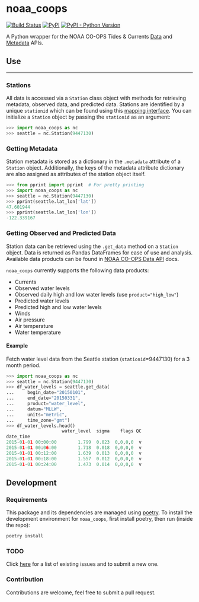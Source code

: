 # noaa_coops

[![Build Status](https://travis-ci.org/GClunies/noaa_coops.svg?branch=master)](https://travis-ci.org/GClunies/noaa_coops)
[![PyPI](https://img.shields.io/pypi/v/noaa_coops.svg)](https://pypi.python.org/pypi/noaa-coops)
[![PyPI - Python Version](https://img.shields.io/pypi/pyversions/noaa_coops.svg)](https://pypi.python.org/pypi/noaa-coops)

A Python wrapper for the NOAA CO-OPS Tides &amp; Currents [Data](https://tidesandcurrents.noaa.gov/api/)
and [Metadata](https://tidesandcurrents.noaa.gov/mdapi/latest/) APIs.

## Use
---
### Stations
All data is accessed via a `Station` class object with methods for retrieving metadata, observed data, and predicted data. Stations are identified by a unique `stationid` which can be found using this [mapping interface](https://tidesandcurrents.noaa.gov/). You can initialize a `Station` object by passing the `stationid` as an argument:

```python
>>> import noaa_coops as nc
>>> seattle = nc.Station(9447130)
```

### Getting Metadata
Station metadata is stored as a dictionary in the `.metadata` attribute of a `Station` object. Additionally, the keys of the metadata attribute dictionary are also assigned as attributes of the station object itself.

```python
>>> from pprint import pprint  # For pretty printing
>>> import noaa_coops as nc
>>> seattle = nc.Station(9447130)
>>> pprint(seattle.lat_lon['lat'])
47.601944
>>> pprint(seattle.lat_lon['lon'])
-122.339167

```

### Getting Observed and Predicted Data
Station data can be retrieved using the `.get_data` method on a `Station` object. Data is returned as Pandas DataFrames for ease of use and analysis. Available data products can be found in [NOAA CO-OPS Data API](https://tidesandcurrents.noaa.gov/api/#products) docs.

`noaa_coops` currently supports the following data products:
- Currents
- Observed water levels
- Observed daily high and low water levels (use `product="high_low"`)
- Predicted water levels
- Predicted high and low water levels
- Winds
- Air pressure
- Air temperature
- Water temperature

#### Example
Fetch water level data from the Seattle station (`stationid`=9447130) for a 3 month period.

```python
>>> import noaa_coops as nc
>>> seattle = nc.Station(9447130)
>>> df_water_levels = seattle.get_data(
...     begin_date="20150101",
...     end_date="20150331",
...     product="water_level",
...     datum="MLLW",
...     units="metric",
...     time_zone="gmt")
>>> df_water_levels.head()
                     water_level  sigma    flags QC
date_time
2015-01-01 00:00:00        1.799  0.023  0,0,0,0  v
2015-01-01 00:06:00        1.718  0.018  0,0,0,0  v
2015-01-01 00:12:00        1.639  0.013  0,0,0,0  v
2015-01-01 00:18:00        1.557  0.012  0,0,0,0  v
2015-01-01 00:24:00        1.473  0.014  0,0,0,0  v

```

## Development

### Requirements
This package and its dependencies are managed using [poetry](https://python-poetry.org/). To install the development environment for `noaa_coops`, first install poetry, then run (inside the repo):

```bash
poetry install
```


### TODO
Click [here](https://github.com/GClunies/py_noaa/issues) for a list of existing issues and to submit a new one.

### Contribution
Contributions are welcome, feel free to submit a pull request.
